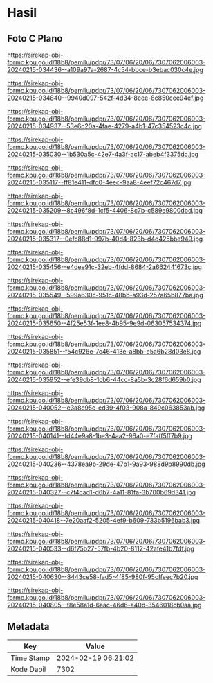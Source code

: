 # Hasil

## Foto C Plano

https://sirekap-obj-formc.kpu.go.id/18b8/pemilu/pdpr/73/07/06/20/06/7307062006003-20240215-034436--a109a97a-2687-4c54-bbce-b3ebac030c4e.jpg

https://sirekap-obj-formc.kpu.go.id/18b8/pemilu/pdpr/73/07/06/20/06/7307062006003-20240215-034840--9940d097-542f-4d34-8eee-8c850cee94ef.jpg

https://sirekap-obj-formc.kpu.go.id/18b8/pemilu/pdpr/73/07/06/20/06/7307062006003-20240215-034937--53e6c20a-4fae-4279-a4b1-47c354523c4c.jpg

https://sirekap-obj-formc.kpu.go.id/18b8/pemilu/pdpr/73/07/06/20/06/7307062006003-20240215-035030--1b530a5c-42e7-4a3f-ac17-abeb4f3375dc.jpg

https://sirekap-obj-formc.kpu.go.id/18b8/pemilu/pdpr/73/07/06/20/06/7307062006003-20240215-035117--ff81e411-dfd0-4eec-9aa8-4eef72c467d7.jpg

https://sirekap-obj-formc.kpu.go.id/18b8/pemilu/pdpr/73/07/06/20/06/7307062006003-20240215-035209--8c496f8d-1cf5-4406-8c7b-c589e9800dbd.jpg

https://sirekap-obj-formc.kpu.go.id/18b8/pemilu/pdpr/73/07/06/20/06/7307062006003-20240215-035317--0efc88d1-997b-40d4-823b-d4d425bbe949.jpg

https://sirekap-obj-formc.kpu.go.id/18b8/pemilu/pdpr/73/07/06/20/06/7307062006003-20240215-035456--e4dee91c-32eb-4fdd-8684-2a662441673c.jpg

https://sirekap-obj-formc.kpu.go.id/18b8/pemilu/pdpr/73/07/06/20/06/7307062006003-20240215-035549--599a630c-951c-48bb-a93d-257a65b877ba.jpg

https://sirekap-obj-formc.kpu.go.id/18b8/pemilu/pdpr/73/07/06/20/06/7307062006003-20240215-035650--4f25e53f-1ee8-4b95-9e9d-063057534374.jpg

https://sirekap-obj-formc.kpu.go.id/18b8/pemilu/pdpr/73/07/06/20/06/7307062006003-20240215-035851--f54c926e-7c46-413e-a8bb-e5a6b28d03e8.jpg

https://sirekap-obj-formc.kpu.go.id/18b8/pemilu/pdpr/73/07/06/20/06/7307062006003-20240215-035952--efe39cb8-1cb6-44cc-8a5b-3c28f6d659b0.jpg

https://sirekap-obj-formc.kpu.go.id/18b8/pemilu/pdpr/73/07/06/20/06/7307062006003-20240215-040052--e3a8c95c-ed39-4f03-908a-849c063853ab.jpg

https://sirekap-obj-formc.kpu.go.id/18b8/pemilu/pdpr/73/07/06/20/06/7307062006003-20240215-040141--fd44e9a8-1be3-4aa2-96a0-e7faff5ff7b9.jpg

https://sirekap-obj-formc.kpu.go.id/18b8/pemilu/pdpr/73/07/06/20/06/7307062006003-20240215-040236--4378ea9b-29de-47b1-9a93-988d9b8990db.jpg

https://sirekap-obj-formc.kpu.go.id/18b8/pemilu/pdpr/73/07/06/20/06/7307062006003-20240215-040327--c7f4cad1-d6b7-4a11-81fa-3b700b69d341.jpg

https://sirekap-obj-formc.kpu.go.id/18b8/pemilu/pdpr/73/07/06/20/06/7307062006003-20240215-040418--7e20aaf2-5205-4ef9-b609-733b5196bab3.jpg

https://sirekap-obj-formc.kpu.go.id/18b8/pemilu/pdpr/73/07/06/20/06/7307062006003-20240215-040533--d6f75b27-57fb-4b20-8112-42afe41b7fdf.jpg

https://sirekap-obj-formc.kpu.go.id/18b8/pemilu/pdpr/73/07/06/20/06/7307062006003-20240215-040630--8443ce58-fad5-4f85-980f-95cffeec7b20.jpg

https://sirekap-obj-formc.kpu.go.id/18b8/pemilu/pdpr/73/07/06/20/06/7307062006003-20240215-040805--f8e58a1d-6aac-46d6-a40d-3546018cb0aa.jpg


## Metadata

| Key        | Value               |
| ---------- | ------------------- |
| Time Stamp | 2024-02-19 06:21:02 |
| Kode Dapil | 7302                |



